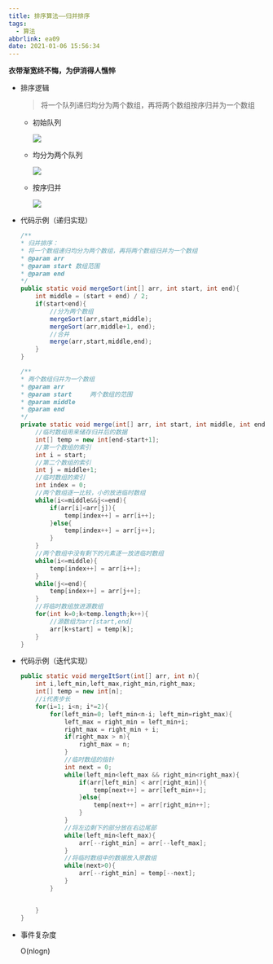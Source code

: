 ```yaml
---
title: 排序算法——归并排序
tags:
  - 算法
abbrlink: ea09
date: 2021-01-06 15:56:34
---
```

**衣带渐宽终不悔，为伊消得人憔悴**
<!--more-->
- 排序逻辑

  > 将一个队列递归均分为两个数组，再将两个数组按序归并为一个数组

  
  - 初始队列

    ![](https://gitee.com/buxiaoxing/image-bed/raw/master/img/1747833-20200720210541722-57793447.png)

  - 均分为两个队列

    ![](https://gitee.com/buxiaoxing/image-bed/raw/master/img/1747833-20200721145817111-1550875539.png)

  - 按序归并

    ![](https://gitee.com/buxiaoxing/image-bed/raw/master/img/1747833-20200721145830146-1559296558.png)

- 代码示例（递归实现）

  ```java
  /**
  * 归并排序：
  * 将一个数组递归均分为两个数组，再将两个数组归并为一个数组
  * @param arr
  * @param start 数组范围
  * @param end
  */
  public static void mergeSort(int[] arr, int start, int end){
      int middle = (start + end) / 2;
      if(start<end){
          //分为两个数组
          mergeSort(arr,start,middle);
          mergeSort(arr,middle+1, end);
          //合并
          merge(arr,start,middle,end);
      }
  }
  
  /**
  * 两个数组归并为一个数组
  * @param arr
  * @param start     两个数组的范围
  * @param middle
  * @param end
  */
  private static void merge(int[] arr, int start, int middle, int end) {
      //临时数组用来储存归并后的数据
      int[] temp = new int[end-start+1];
      //第一个数组的索引
      int i = start;
      //第二个数组的索引
      int j = middle+1;
      //临时数组的索引
      int index = 0;
      //两个数组逐一比较，小的放进临时数组
      while(i<=middle&&j<=end){
          if(arr[i]<arr[j]){
              temp[index++] = arr[i++];
          }else{
              temp[index++] = arr[j++];
          }
      }
      //两个数组中没有剩下的元素逐一放进临时数组
      while(i<=middle){
          temp[index++] = arr[i++];
      }
      while(j<=end){
          temp[index++] = arr[j++];
      }
      //将临时数组放进源数组
      for(int k=0;k<temp.length;k++){
          //源数组为arr[start,end]
          arr[k+start] = temp[k];
      }
  }
  ```

- 代码示例（迭代实现）

  ```java
  public static void mergeItSort(int[] arr, int n){
      int i,left_min,left_max,right_min,right_max;
      int[] temp = new int[n];
      //i代表步长
      for(i=1; i<n; i*=2){
          for(left_min=0; left_min<n-i; left_min=right_max){
              left_max = right_min = left_min+i;
              right_max = right_min + i;
              if(right_max > n){
                  right_max = n;
              }
              //临时数组的指针
              int next = 0;
              while(left_min<left_max && right_min<right_max){
                  if(arr[left_min] < arr[right_min]){
                      temp[next++] = arr[left_min++];
                  }else{
                      temp[next++] = arr[right_min++];
                  }
              }
              //将左边剩下的部分放在右边尾部
              while(left_min<left_max){
                  arr[--right_min] = arr[--left_max];
              }
              //将临时数组中的数据放入原数组
              while(next>0){
                  arr[--right_min] = temp[--next];
              }
          }
  
  
      }
  }
  ```

- 事件复杂度

  O(nlogn)


